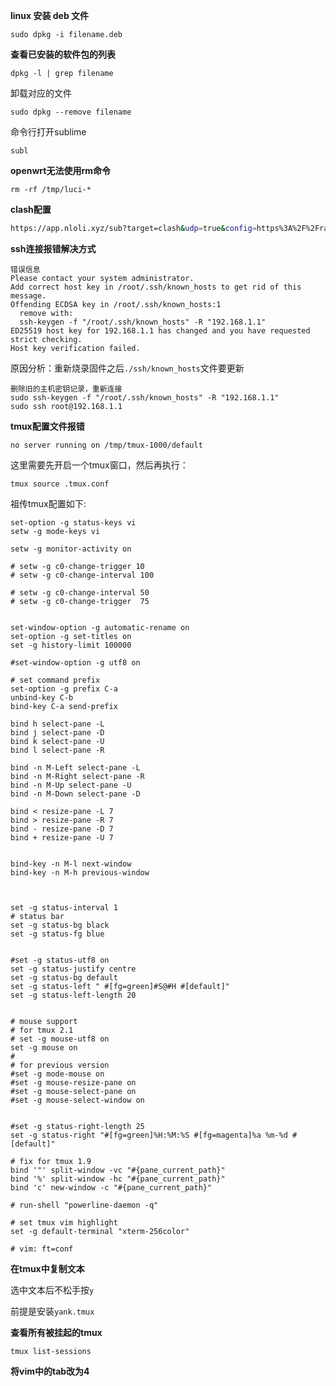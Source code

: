 **linux 安装 deb 文件**

`sudo dpkg -i filename.deb`

**查看已安装的软件包的列表**

`dpkg -l | grep filename`

卸载对应的文件

`sudo dpkg --remove filename`

命令行打开sublime

`subl`

**openwrt无法使用rm命令**

`rm -rf /tmp/luci-*`

**clash配置**

```bash
https://app.nloli.xyz/sub?target=clash&udp=true&config=https%3A%2F%2Fraw.githubusercontent.com%2FHynoR%2FACL4SSR%2Fmaster%2FClash%2Fconfig%2FACL4SSR_Online.ini&exclude=GAME&emoji=true&filename=Paoluz_Cat4SSR&new_name=true&url=https://rss.paoluz.xyz/link/FmmDlKwZW79aR6Aq?sub=1
```

**ssh连接报错解决方式**

```shell
错误信息
Please contact your system administrator.
Add correct host key in /root/.ssh/known_hosts to get rid of this message.
Offending ECDSA key in /root/.ssh/known_hosts:1
  remove with:
  ssh-keygen -f "/root/.ssh/known_hosts" -R "192.168.1.1"
ED25519 host key for 192.168.1.1 has changed and you have requested strict checking.
Host key verification failed.
```

原因分析：重新烧录固件之后`./ssh/known_hosts`文件要更新


```shell
删除旧的主机密钥记录，重新连接
sudo ssh-keygen -f "/root/.ssh/known_hosts" -R "192.168.1.1"
sudo ssh root@192.168.1.1
```

**tmux配置文件报错**

`no server running on /tmp/tmux-1000/default`

这里需要先开启一个tmux窗口，然后再执行：

`tmux source .tmux.conf`

祖传tmux配置如下:

```shell
set-option -g status-keys vi
setw -g mode-keys vi

setw -g monitor-activity on

# setw -g c0-change-trigger 10
# setw -g c0-change-interval 100

# setw -g c0-change-interval 50
# setw -g c0-change-trigger  75


set-window-option -g automatic-rename on
set-option -g set-titles on
set -g history-limit 100000

#set-window-option -g utf8 on

# set command prefix
set-option -g prefix C-a
unbind-key C-b
bind-key C-a send-prefix

bind h select-pane -L
bind j select-pane -D
bind k select-pane -U
bind l select-pane -R

bind -n M-Left select-pane -L
bind -n M-Right select-pane -R
bind -n M-Up select-pane -U
bind -n M-Down select-pane -D

bind < resize-pane -L 7
bind > resize-pane -R 7
bind - resize-pane -D 7
bind + resize-pane -U 7


bind-key -n M-l next-window
bind-key -n M-h previous-window



set -g status-interval 1
# status bar
set -g status-bg black
set -g status-fg blue


#set -g status-utf8 on
set -g status-justify centre
set -g status-bg default
set -g status-left " #[fg=green]#S@#H #[default]"
set -g status-left-length 20


# mouse support
# for tmux 2.1
# set -g mouse-utf8 on
set -g mouse on
#
# for previous version
#set -g mode-mouse on
#set -g mouse-resize-pane on
#set -g mouse-select-pane on
#set -g mouse-select-window on


#set -g status-right-length 25
set -g status-right "#[fg=green]%H:%M:%S #[fg=magenta]%a %m-%d #[default]"

# fix for tmux 1.9
bind '"' split-window -vc "#{pane_current_path}"
bind '%' split-window -hc "#{pane_current_path}"
bind 'c' new-window -c "#{pane_current_path}"

# run-shell "powerline-daemon -q"

# set tmux vim highlight
set -g default-terminal "xterm-256color"

# vim: ft=conf
```

**在tmux中复制文本**

选中文本后不松手按`y`

前提是安装`yank.tmux`

**查看所有被挂起的tmux**

`tmux list-sessions`

**将vim中的tab改为4**

